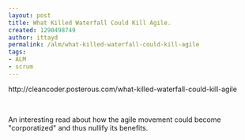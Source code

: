 ```yaml
---
layout: post
title: What Killed Waterfall Could Kill Agile.
created: 1290498749
author: ittayd
permalink: /alm/what-killed-waterfall-could-kill-agile
tags:
- ALM
- scrum
---
```

<p>http://cleancoder.posterous.com/what-killed-waterfall-could-kill-agile</p>
<p>&nbsp;</p>
<p>An interesting read about how the agile movement could become &quot;corporatized&quot;&nbsp;and thus nullify its benefits.</p>
